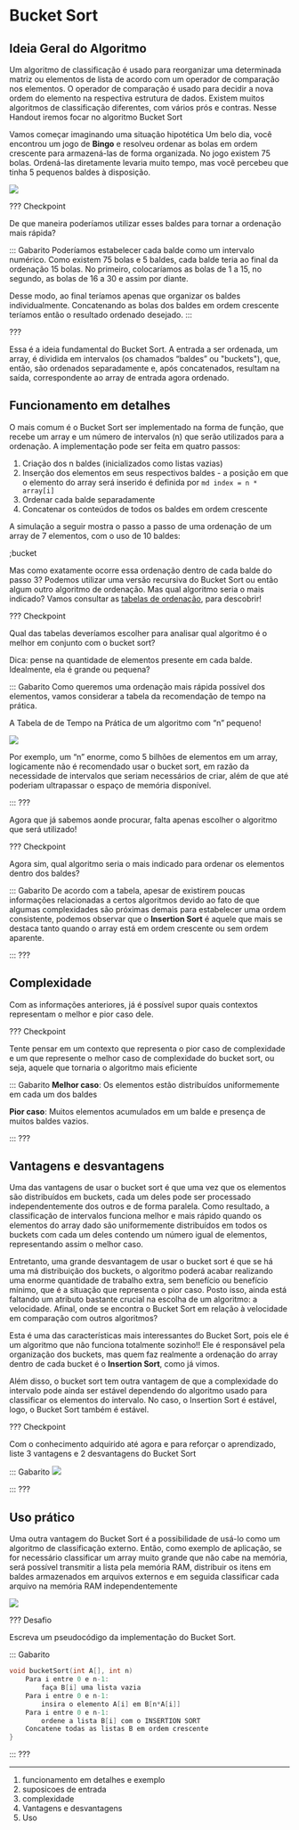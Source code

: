 Bucket Sort
======

Ideia Geral do Algoritmo
---------

Um algoritmo de classificação é usado para reorganizar uma determinada matriz ou elementos de lista de acordo com um operador de comparação nos elementos. O operador de comparação é usado para decidir a nova ordem do elemento na respectiva estrutura de dados.
Existem muitos algoritmos de classificação diferentes, com vários prós e contras. Nesse Handout iremos focar no algoritmo Bucket Sort


Vamos começar imaginando uma situação hipotética
Um belo dia, você encontrou um jogo de **Bingo** e resolveu ordenar as bolas em ordem crescente para armazená-las de forma organizada. No jogo existem 75 bolas. Ordená-las diretamente levaria muito tempo, mas você percebeu que tinha 5 pequenos baldes à disposição.


![](bingo.png)



??? Checkpoint

De que maneira poderíamos utilizar esses baldes para tornar a ordenação mais rápida?

::: Gabarito
Poderíamos estabelecer cada balde como um intervalo numérico. Como existem 75 bolas e 5 baldes, cada balde teria ao final da ordenação 15 bolas. No primeiro, colocaríamos as bolas de 1 a 15, no segundo, as bolas de 16 a 30 e assim por diante.

Desse modo, ao final teríamos apenas que organizar os baldes individualmente. Concatenando as bolas dos baldes em ordem crescente teríamos então o resultado ordenado desejado.
:::

???


Essa é a ideia fundamental do Bucket Sort. A entrada a ser ordenada, um array, é dividida em intervalos (os chamados “baldes” ou "buckets"), que, então, são ordenados separadamente e, após concatenados, resultam na saída, correspondente ao array de entrada agora ordenado.

Funcionamento em detalhes
---------
O mais comum é o Bucket Sort ser implementado na forma de função, que recebe um array e um número de intervalos (n) que serão utilizados para a ordenação. 
A implementação pode ser feita em quatro passos:
1. Criação dos n baldes (inicializados como listas vazias)
2. Inserção dos elementos em seus respectivos baldes - a posição em que o elemento do array será inserido é definida por `md index = n * array[i]`
3. Ordenar cada balde separadamente
4. Concatenar os conteúdos de todos os baldes em ordem crescente

A simulação a seguir mostra o passo a passo de uma ordenação de um array de 7 elementos, com o uso de 10 baldes:

;bucket


Mas como exatamente ocorre essa ordenação dentro de cada balde do passo 3? 
Podemos utilizar uma versão recursiva do Bucket Sort ou então algum outro algoritmo de ordenação.
Mas qual algoritmo seria o mais indicado? Vamos consultar as  [tabelas de ordenação](https://ensino.hashi.pro.br/desprog/aula9/tabelas.html), para descobrir!


??? Checkpoint

Qual das tabelas deveríamos escolher para analisar qual algoritmo é o melhor em conjunto com o bucket sort?

Dica: pense na quantidade de elementos presente em cada balde. Idealmente, ela é grande ou pequena?

::: Gabarito
Como queremos uma ordenação mais rápida possível dos elementos, vamos considerar a tabela da recomendação de tempo na prática. 

A Tabela de de Tempo na Prática de um algoritmo com “n” pequeno!

![](tabela.png)

Por exemplo, um “n” enorme, como 5 bilhões de elementos em um array, logicamente não é recomendado usar o bucket sort, em razão da necessidade de intervalos que seriam necessários de criar, além de que até poderiam ultrapassar o espaço de memória disponível.

:::
???

Agora que já sabemos aonde procurar, falta apenas escolher o algoritmo que será utilizado!


??? Checkpoint

Agora sim, qual algoritmo seria o mais indicado para ordenar os elementos dentro dos baldes? 


::: Gabarito
De acordo com a tabela, apesar de existirem poucas informações relacionadas a certos algoritmos devido ao fato de que algumas complexidades são próximas demais para estabelecer uma ordem consistente, podemos observar que o **Insertion Sort** é aquele que mais se destaca tanto quando o array está em ordem crescente ou sem ordem aparente.

:::
???


Complexidade
---------
Com as informações anteriores, já é possível supor quais contextos representam o melhor e pior caso dele.


??? Checkpoint

Tente pensar em um contexto que representa o pior caso de complexidade e um que represente o melhor caso de complexidade do bucket sort, ou seja, aquele que tornaria o algoritmo mais eficiente


::: Gabarito
**Melhor caso**: Os elementos estão distribuídos uniformemente em cada um dos baldes


**Pior caso**: Muitos elementos acumulados em um balde e presença de muitos baldes vazios.

:::
???

Vantagens e desvantagens
---------
Uma das vantagens de usar o bucket sort é que uma vez que os elementos são distribuídos em buckets, cada um deles pode ser processado independentemente dos outros e de forma paralela. Como resultado, a classificação de intervalos funciona melhor e mais rápido quando os elementos do array dado são uniformemente distribuídos em todos os buckets com cada um deles contendo um número igual de elementos, representando assim o melhor caso.


Entretanto, uma grande desvantagem de usar o bucket sort é que se há uma má distribuição dos buckets, o algoritmo poderá acabar realizando uma enorme quantidade de trabalho extra, sem benefício ou benefício mínimo, que é a situação que representa o pior caso.
Posto isso, ainda está faltando um atributo bastante crucial na escolha de um algoritmo: a velocidade. Afinal, onde se encontra o Bucket Sort em relação à velocidade em comparação com outros algoritmos?


Esta é uma das características mais interessantes do Bucket Sort, pois ele é um algoritmo que não funciona totalmente sozinho!! Ele é responsável pela organização dos buckets, mas quem faz realmente a ordenação do array dentro de cada bucket é o **Insertion Sort**, como já vimos.


Além disso, o bucket sort tem outra vantagem de que a complexidade do intervalo pode ainda ser estável dependendo do algoritmo usado para classificar os elementos do intervalo. No caso, o Insertion Sort é estável, logo, o Bucket Sort também é estável.


??? Checkpoint

Com o conhecimento adquirido até agora e para reforçar o aprendizado, liste 3 vantagens e 2 desvantagens do Bucket Sort

::: Gabarito
![](comparacao.png)

:::
???

Uso prático
---------

Uma outra vantagem do Bucket Sort é a possibilidade de usá-lo como um algoritmo de classificação externo. Então, como exemplo de aplicação, se for necessário classificar um array muito grande que não cabe na memória, será possível transmitir a lista pela memória RAM, distribuir os itens em baldes armazenados em arquivos externos e em seguida classificar cada arquivo na memória RAM independentemente 

![](ram.png)




??? Desafio

Escreva um pseudocódigo da implementação do Bucket Sort.



::: Gabarito
``` c
void bucketSort(int A[], int n)
    Para i entre 0 e n-1:
        faça B[i] uma lista vazia
    Para i entre 0 e n-1:
        insira o elemento A[i] em B[n*A[i]]
    Para i entre 0 e n-1:
        ordene a lista B[i] com o INSERTION SORT
    Concatene todas as listas B em ordem crescente
}
```
:::
???

------------------------------------------------
1. funcionamento em detalhes e exemplo
2. suposicoes de entrada
3. complexidade
4. Vantagens e desvantagens
5. Uso


